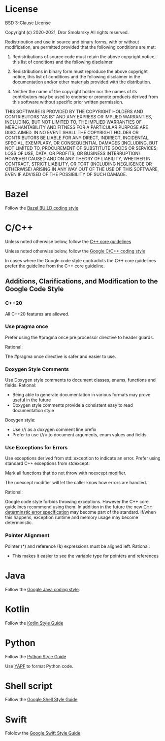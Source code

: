 # License

BSD 3-Clause License

Copyright (c) 2020-2021, Dror Smolarsky
All rights reserved.

Redistribution and use in source and binary forms, with or without
modification, are permitted provided that the following conditions are met:

1. Redistributions of source code must retain the above copyright notice,
   this list of conditions and the following disclaimer.

2. Redistributions in binary form must reproduce the above copyright notice,
   this list of conditions and the following disclaimer in the documentation
   and/or other materials provided with the distribution.

3. Neither the name of the copyright holder nor the names of its
   contributors may be used to endorse or promote products derived from
   this software without specific prior written permission.

THIS SOFTWARE IS PROVIDED BY THE COPYRIGHT HOLDERS AND CONTRIBUTORS "AS IS"
AND ANY EXPRESS OR IMPLIED WARRANTIES, INCLUDING, BUT NOT LIMITED TO, THE
IMPLIED WARRANTIES OF MERCHANTABILITY AND FITNESS FOR A PARTICULAR PURPOSE
ARE DISCLAIMED. IN NO EVENT SHALL THE COPYRIGHT HOLDER OR CONTRIBUTORS BE
LIABLE FOR ANY DIRECT, INDIRECT, INCIDENTAL, SPECIAL, EXEMPLARY, OR
CONSEQUENTIAL DAMAGES (INCLUDING, BUT NOT LIMITED TO, PROCUREMENT OF
SUBSTITUTE GOODS OR SERVICES; LOSS OF USE, DATA, OR PROFITS; OR BUSINESS
INTERRUPTION) HOWEVER CAUSED AND ON ANY THEORY OF LIABILITY, WHETHER IN
CONTRACT, STRICT LIABILITY, OR TORT (INCLUDING NEGLIGENCE OR OTHERWISE)
ARISING IN ANY WAY OUT OF THE USE OF THIS SOFTWARE, EVEN IF ADVISED OF THE
POSSIBILITY OF SUCH DAMAGE.

# Bazel

Follow the
[Bazel BUILD coding style](https://docs.bazel.build/versions/master/skylark/build-style.html)

# C/C++

Unless noted otherwise below, follow the
[C++ core guidelines](https://isocpp.github.io/CppCoreGuidelines/CppCoreGuidelines)

Unless noted otherwise below, follow the
[Google C/C++ coding style](https://google.github.io/styleguide/cppguide.html)

In cases where the Google code style contradicts the C++ core guidelines prefer
the guideline from the C++ core guideline.

## Additions, Clarifications, and Modification to the Google Code Style

### C++20

All C++20 features are allowed.

### Use pragma once

Prefer using the #pragma once pre processor directive to header guards.

Rational:

The #pragma once directive is safer and easier to use.

### Doxygen Style Comments
Use Doxygen style comments to document classes, enums, functions and fields.
Rational:
* Being able to generate documentation in various formats may prove useful in
  the future
* Doxygen style comments provide a consistent easy to read documentation style

Doxygen style:
* Use /// as a doxygen comment line prefix
* Prefer to use ///< to document arguments, enum values and fields

### Use Exceptions for Errors
Use exceptions derived from std::exception to indicate an error.
Prefer using standard C++ exceptions from stdexcept.

Mark all functions that do not throw with noexcept modifier.

The noexcept modifier will let the caller know how errors are handled.

Rational:

Google code style forbids throwing exceptions. However the C++ core guidelines
recommend using them. In addition in the future the new
[C++ determinstic error specification](http://www.open-std.org/jtc1/sc22/wg21/docs/papers/2018/p0709r0.pdf)
may become part of the standard. If/when this happens, exception runtime and memory
usage may become deterministic.


### Pointer Alignment
Pointer (*) and reference (&) expressions must be aligned left.
Rational:
* This makes it easier to see the variable type for pointers and references

# Java

Follow the
[Google Java coding style](https://google.github.io/styleguide/javaguide.html).

# Kotlin

Follow the
[Kotlin Style Guide](https://kotlinlang.org/docs/reference/coding-conventions.html)

# Python

Follow the
[Python Style Guide](https://www.python.org/dev/peps/pep-0008/)

Use [YAPF](https://github.com/google/yapf) to format Python code.

# Shell script
Follow the
[Google Shell Style Guide](https://google.github.io/styleguide/shellguide.html)

# Swift
Fololow the
[Google Swift Style Guide](https://google.github.io/swift)

